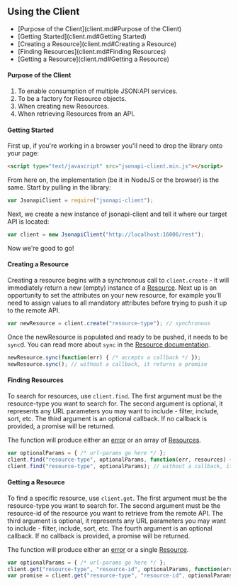 
## Using the Client

- [Purpose of the Client](client.md#Purpose of the Client)
- [Getting Started](client.md#Getting Started)
- [Creating a Resource](client.md#Creating a Resource)
- [Finding Resources](client.md#Finding Resources)
- [Getting a Resource](client.md#Getting a Resource)

#### Purpose of the Client

1. To enable consumption of multiple JSON:API services.
2. To be a factory for Resource objects.
  1. When creating new Resources.
  2. When retrieving Resources from an API.

#### Getting Started

First up, if you're working in a browser you'll need to drop the library onto your page:

```html
<script type="text/javascript" src="jsonapi-client.min.js"></script>
```

From here on, the implementation (be it in NodeJS or the browser) is the same.
Start by pulling in the library:

```javascript
var JsonapiClient = require("jsonapi-client");
```

Next, we create a new instance of jsonapi-client and tell it where our target API is located:

```javascript
var client = new JsonapiClient("http://localhost:16006/rest");
```

Now we're good to go!

#### Creating a Resource

Creating a resource begins with a synchronous call to `client.create` - it will immediately return a new (empty) instance of a [Resource](resource.md). Next up is an opportunity to set the attributes on your new resource, for example you'll need to assign values to all mandatory attributes before trying to push it up to the remote API.

```javascript
var newResource = client.create("resource-type"); // synchronous
```

Once the newResource is populated and ready to be pushed, it needs to be `sync`d. You can read more about `sync` in the [Resource documentation](resource.md).

```javascript
newResource.sync(function(err) { /* accepts a callback */ });
newResource.sync(); // without a callback, it returns a promise
```

#### Finding Resources

To search for resources, use `client.find`. The first argument must be the resource-type you want to search for. The second argument is optional, it represents any URL parameters you may want to include - filter, include, sort, etc. The third argument is an optional callback. If no callback is provided, a promise will be returned.

The function will produce either an [error](error.md) or an array of [Resources](resource.md).

```javascript
var optionalParams = { /* url-params go here */ };
client.find("resource-type", optionalParams, function(err, resources) { });
client.find("resource-type", optionalParams); // without a callback, it returns a promise
```

#### Getting a Resource

To find a specific resource, use `client.get`. The first argument must be the resource-type you want to search for. The second argument must be the resource-id of the resource you want to retrieve from the remote API. The third argument is optional, it represents any URL parameters you may want to include - filter, include, sort, etc. The fourth argument is an optional callback. If no callback is provided, a promise will be returned.

The function will produce either an [error](error.md) or a single [Resource](resource.md).

```javascript
var optionalParams = { /* url-params go here */ };
client.get("resource-type", "resource-id", optionalParams, function(err, resources) { });
var promise = client.get("resource-type", "resource-id", optionalParams);
```
